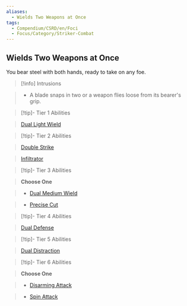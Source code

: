 ```yaml
---
aliases:
  - Wields Two Weapons at Once
tags:
  - Compendium/CSRD/en/Foci
  - Focus/Category/Striker-Combat
---
```

  
    
## Wields Two Weapons at Once    
You bear steel with both hands, ready to take on any foe.    
  
>[!info] Intrusions    
>- A blade snaps in two or a weapon flies loose from its bearer's grip.    
  
  
>[!tip]- Tier 1 Abilities    
> [Dual Light Wield](Dual-Light-Wield.md)    
  
  
>[!tip]- Tier 2 Abilities    
> [Double Strike](Double-Strike.md)    
> [Infiltrator](Infiltrator.md)    
  
  
>[!tip]- Tier 3 Abilities    
> **Choose One**    
>- [Dual Medium Wield](Dual-Medium-Wield.md)    
>- [Precise Cut](Precise-Cut.md)    
  
  
>[!tip]- Tier 4 Abilities    
> [Dual Defense](Dual-Defense.md)    
  
  
>[!tip]- Tier 5 Abilities    
> [Dual Distraction](Dual-Distraction.md)    
  
  
>[!tip]- Tier 6 Abilities    
> **Choose One**    
>- [Disarming Attack](Disarming-Attack.md)    
>- [Spin Attack](Spin-Attack.md)